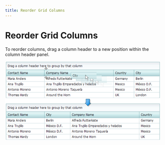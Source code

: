 ```yaml
---
title: Reorder Grid Columns
---
```

# Reorder Grid Columns
To reorder columns, drag a column header to a new position within the column header panel.

![ReorderColumns](../../../images/Img7290.png)